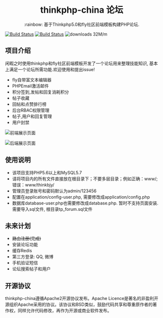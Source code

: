 <h1 align="center">thinkphp-china 论坛</h1>

<p align="center">:rainbow: 基于Thinkphp5.0和fly社区前端模板构建PHP论坛.</p>

[![Build Status](https://s1.ax1x.com/2018/09/09/iihuUP.png)](https://www.thinkphp.cn)
[![Build Status](https://s1.ax1x.com/2018/09/09/iihZDA.png)](https://fly.layui.com)
![downloads 32M/m](https://s1.ax1x.com/2018/09/09/iiRR58.png)

<h2>项目介绍</h2>
<p>闲暇之时使用thinkphp和fly社区前端模板开发了一个论坛用来整理技能知识, 基本上满足一个论坛所需功能.欢迎使用和提出issue!</p>
<ul>
    <li>fly自带富文本编辑器</li>
    <li>PHPEmail激活邮件</li>
    <li>积分签到,发帖和回复消耗积分</li>
    <li>帖子收藏</li>
    <li>回帖和点赞排行榜</li>
    <li>后台RBAC权限管理</li>
    <li>帖子,用户和回复管理</li>
    <li>用户封禁</li>
</ul>

![前端展示页面](https://s1.ax1x.com/2018/09/09/iihnEt.png)

![后端展示页面](https://s1.ax1x.com/2018/09/09/iiheHI.png)

<h2>使用说明</h2>
<ul>
    <li>该项目支持PHP5.6以上和MySQL5.7</li>
    <li>请将项目内的所有文件直接放在根目录下；不要多层目录；例如正确：www/;错误：www/thinkbjy/</li>
    <li>管理员登录账号和密码默认为admin/123456</li>
    <li>配置在application/config-user.php, 需要修改成application/config.php</li>
    <li>数据库database-user.php也需要修改成database.php. 暂时不支持页面安装. 需要导入sql文件, 根目录tp_forum.sql文件</li>
</ul>

<h2>未来计划</h2>
<ul>
    <li style="text-decoration:line-through">路由注册(完成)</li>
    <li>安装论坛功能</li>
    <li>缓存Redis</li>
    <li>第三方登录: QQ, 微博</li>
    <li>手机验证短信</li>
    <li>论坛搜索帖子和用户</li>
</ul>

<h2>开源协议</h2>
<p>thinkphp-china遵循Apache2开源协议发布。Apache Licence是著名的非盈利开源组织Apache采用的协议。该协议和BSD类似，鼓励代码共享和尊重原作者的著作权，同样允许代码修改，再作为开源或商业软件发布。</p>